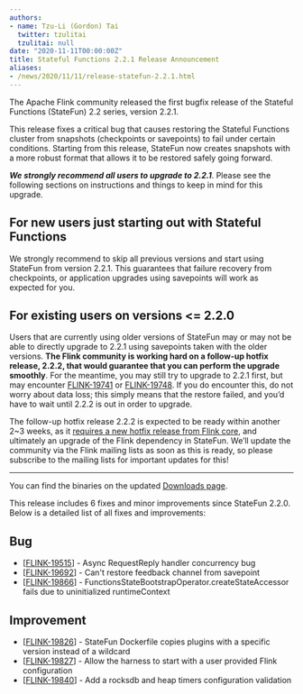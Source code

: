 ```yaml
---
authors:
- name: Tzu-Li (Gordon) Tai
  twitter: tzulitai
  tzulitai: null
date: "2020-11-11T00:00:00Z"
title: Stateful Functions 2.2.1 Release Announcement
aliases:
- /news/2020/11/11/release-statefun-2.2.1.html
---
```


The Apache Flink community released the first bugfix release of the Stateful Functions (StateFun) 2.2 series, version 2.2.1.

This release fixes a critical bug that causes restoring the Stateful Functions cluster from snapshots (checkpoints or
savepoints) to fail under certain conditions. Starting from this release, StateFun now creates snapshots with a more
robust format that allows it to be restored safely going forward.

<b><i>We strongly recommend all users to upgrade to 2.2.1</i></b>. Please see the following sections on instructions and things to
keep in mind for this upgrade.

## For new users just starting out with Stateful Functions

We strongly recommend to skip all previous versions and start using StateFun from version 2.2.1.
This guarantees that failure recovery from checkpoints, or application upgrades using savepoints will work as expected for you.

## For existing users on versions <= 2.2.0

Users that are currently using older versions of StateFun may or may not be able to directly upgrade to 2.2.1 using
savepoints taken with the older versions. <b>The Flink community is working hard on a follow-up hotfix release, 2.2.2,
that would guarantee that you can perform the upgrade smoothly</b>. For the meantime, you may still try to upgrade to 2.2.1
first, but may encounter [FLINK-19741](https://issues.apache.org/jira/browse/FLINK-19741) or
[FLINK-19748](https://issues.apache.org/jira/browse/FLINK-19748). If you do encounter this, do not worry about data
loss; this simply means that the restore failed, and you’d have to wait until 2.2.2 is out in order to upgrade.

The follow-up hotfix release 2.2.2 is expected to be ready within another 2~3 weeks, as it [requires a new hotfix release
from Flink core](http://apache-flink-mailing-list-archive.1008284.n3.nabble.com/DISCUSS-Releasing-Apache-Flink-1-11-3-td45989.html),
and ultimately an upgrade of the Flink dependency in StateFun. We’ll update the community via the Flink
mailing lists as soon as this is ready, so please subscribe to the mailing lists for important updates for this!

---

You can find the binaries on the updated [Downloads page](/downloads.html).

This release includes 6 fixes and minor improvements since StateFun 2.2.0. Below is a detailed list of all fixes and improvements:

<h2>        Bug
</h2>
<ul>
<li>[<a href='https://issues.apache.org/jira/browse/FLINK-19515'>FLINK-19515</a>] -         Async RequestReply handler concurrency bug
</li>
<li>[<a href='https://issues.apache.org/jira/browse/FLINK-19692'>FLINK-19692</a>] -         Can&#39;t restore feedback channel from savepoint
</li>
<li>[<a href='https://issues.apache.org/jira/browse/FLINK-19866'>FLINK-19866</a>] -         FunctionsStateBootstrapOperator.createStateAccessor fails due to uninitialized runtimeContext
</li>
</ul>

<h2>        Improvement
</h2>
<ul>
<li>[<a href='https://issues.apache.org/jira/browse/FLINK-19826'>FLINK-19826</a>] -         StateFun Dockerfile copies plugins with a specific version instead of a wildcard
</li>
<li>[<a href='https://issues.apache.org/jira/browse/FLINK-19827'>FLINK-19827</a>] -         Allow the harness to start with a user provided Flink configuration
</li>
<li>[<a href='https://issues.apache.org/jira/browse/FLINK-19840'>FLINK-19840</a>] -         Add a rocksdb and heap timers configuration validation
</li>
</ul>
